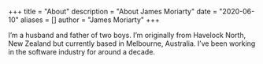 +++
title = "About"
description = "About James Moriarty"
date = "2020-06-10"
aliases = []
author = "James Moriarty"
+++

I’m a husband and father of two boys. I’m originally from Havelock North, New Zealand but currently based in Melbourne, Australia. I’ve been working in the software industry for around a decade.

<style>
  .clearfix {
    overflow: auto;
  }

  .Feed a img{
    margin:1% 1%;
    width:23%;
    float:left
  }
</style>

<div id="root" class="clearfix"></div>
<script type="text/javascript" src="//www.jamesmoriarty.xyz/react-instagram-authless-feed/static/js/main.dfe8d92c.js"></script>

